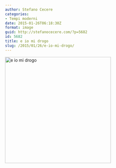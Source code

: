 ```yaml
---
author: Stefano Cecere
categories:
- Tempi moderni
date: 2015-01-26T06:18:30Z
format: image
guid: http://stefanocecere.com/?p=5682
id: 5682
title: e io mi drogo
slug: /2015/01/26/e-io-mi-drogo/
---
```


<img class="alignnone size-full wp-image-5683" src="http://stefanocecere.com/wp-content/uploads/sites/3/2015/03/e-io-mi-drogo.jpg" alt="e io mi drogo" width="350" height="350" srcset="http://stefanocecere.com/wp-content/uploads/sites/3/2015/03/e-io-mi-drogo.jpg 350w, http://stefanocecere.com/wp-content/uploads/sites/3/2015/03/e-io-mi-drogo-150x150.jpg 150w, http://stefanocecere.com/wp-content/uploads/sites/3/2015/03/e-io-mi-drogo-300x300.jpg 300w" sizes="(max-width: 350px) 100vw, 350px" />